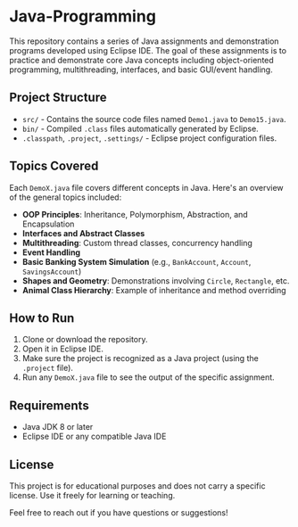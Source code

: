 # Java-Programming
This repository contains a series of Java assignments and demonstration programs developed using Eclipse IDE. The goal of these assignments is to practice and demonstrate core Java concepts including object-oriented programming, multithreading, interfaces, and basic GUI/event handling.

## Project Structure

- `src/` - Contains the source code files named `Demo1.java` to `Demo15.java`.
- `bin/` - Compiled `.class` files automatically generated by Eclipse.
- `.classpath`, `.project`, `.settings/` - Eclipse project configuration files.

## Topics Covered

Each `DemoX.java` file covers different concepts in Java. Here's an overview of the general topics included:

- **OOP Principles**: Inheritance, Polymorphism, Abstraction, and Encapsulation
- **Interfaces and Abstract Classes**
- **Multithreading**: Custom thread classes, concurrency handling
- **Event Handling**
- **Basic Banking System Simulation** (e.g., `BankAccount`, `Account`, `SavingsAccount`)
- **Shapes and Geometry**: Demonstrations involving `Circle`, `Rectangle`, etc.
- **Animal Class Hierarchy**: Example of inheritance and method overriding

## How to Run

1. Clone or download the repository.
2. Open it in Eclipse IDE.
3. Make sure the project is recognized as a Java project (using the `.project` file).
4. Run any `DemoX.java` file to see the output of the specific assignment.

## Requirements

- Java JDK 8 or later
- Eclipse IDE or any compatible Java IDE

## License

This project is for educational purposes and does not carry a specific license. Use it freely for learning or teaching.

Feel free to reach out if you have questions or suggestions!
